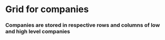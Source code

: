 # Grid for companies
### Companies are stored in respective rows and columns of low and high level companies